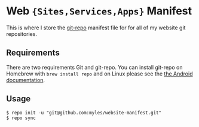 # Web `{Sites,Services,Apps}` Manifest

This is where I store the [git-repo](https://gerrit.googlesource.com/git-repo) manifest file for for all of my website git repositories.

## Requirements

There are two requirements Git and git-repo. You can install git-repo on Homebrew with `brew install repo` and on Linux please see the [the Android documentation](http://source.android.com/source/downloading.html#installing-repo).

## Usage

	$ repo init -u "git@github.com:myles/website-manifest.git"
	$ repo sync
